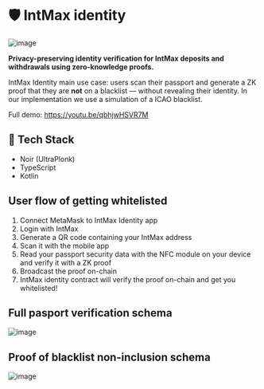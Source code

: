 # 🛡️ IntMax identity

![image](https://github.com/user-attachments/assets/2577e5ec-01bf-4242-9689-c994b817386b)

**Privacy-preserving identity verification for IntMax deposits and withdrawals using zero-knowledge proofs.**

IntMax Identity main use case: users scan their passport and generate a ZK proof that they are **not** on a blacklist — without revealing their identity.
In our implementation we use a simulation of a ICAO blacklist.

Full demo: https://youtu.be/qbhjwHSVR7M

## 🚀 Tech Stack

- Noir (UltraPlonk)
- TypeScript
- Kotlin

## User flow of getting whitelisted

1. Connect MetaMask to IntMax Identity app
2. Login with IntMax
3. Generate a QR code containing your IntMax address
4. Scan it with the mobile app
5. Read your passport security data with the NFC module on your device and verify it with a ZK proof
6. Broadcast the proof on-chain
7. IntMax identity contract will verify the proof on-chain and get you whitelisted!

## Full pasport verification schema

![image](https://github.com/user-attachments/assets/a2401325-5449-40b3-b693-2d10869e0ce8)

## Proof of blacklist non-inclusion schema

![image](https://github.com/user-attachments/assets/d8a99eeb-e239-4b07-a2a5-4fd18ef3b9d3)
